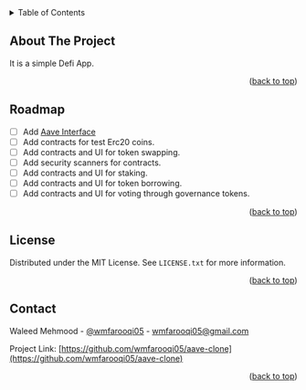 <div id="top"></div>

<!-- TABLE OF CONTENTS -->
<details>
  <summary>Table of Contents</summary>
  <ol>
    <li>
      <a href="#about-the-project">About The Project</a>
    </li>
    <li><a href="#roadmap">Roadmap</a></li>
  </ol>
</details>



<!-- ABOUT THE PROJECT -->
## About The Project
It is a simple Defi App.
<p align="right">(<a href="#top">back to top</a>)</p>


## Roadmap

- [ ] Add [Aave Interface](https://github.com/aave/interface)
- [ ] Add contracts for test Erc20 coins.
- [ ] Add contracts and UI for token swapping.
- [ ] Add security scanners for contracts.
- [ ] Add contracts and UI for staking.
- [ ] Add contracts and UI for token borrowing.
- [ ] Add contracts and UI for voting through governance tokens.

<p align="right">(<a href="#top">back to top</a>)</p>


<!-- LICENSE -->
## License

Distributed under the MIT License. See `LICENSE.txt` for more information.

<p align="right">(<a href="#top">back to top</a>)</p>



<!-- CONTACT -->
## Contact

Waleed Mehmood - [@wmfarooqi05](https://twitter.com/wmfarooqi05) - wmfarooqi05@gmail.com

Project Link: [https://github.com/wmfarooqi05/aave-clone](https://github.com/wmfarooqi05/aave-clone)

<p align="right">(<a href="#top">back to top</a>)</p>
